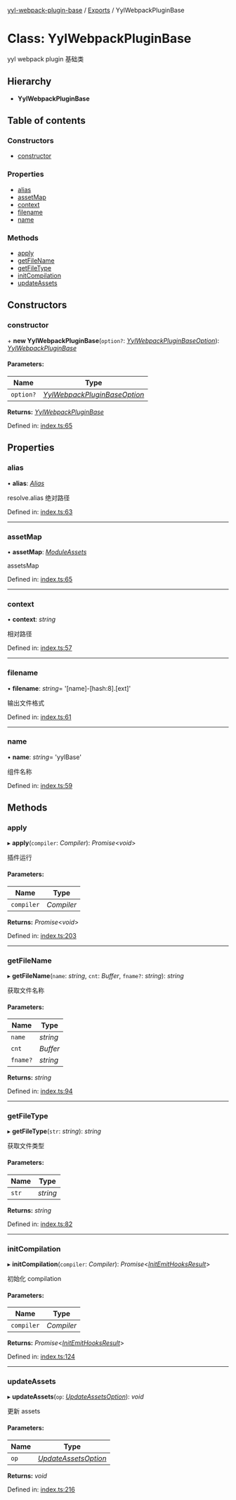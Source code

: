 [yyl-webpack-plugin-base](../README.md) / [Exports](../modules.md) / YylWebpackPluginBase

# Class: YylWebpackPluginBase

yyl webpack plugin 基础类

## Hierarchy

* **YylWebpackPluginBase**

## Table of contents

### Constructors

- [constructor](yylwebpackpluginbase.md#constructor)

### Properties

- [alias](yylwebpackpluginbase.md#alias)
- [assetMap](yylwebpackpluginbase.md#assetmap)
- [context](yylwebpackpluginbase.md#context)
- [filename](yylwebpackpluginbase.md#filename)
- [name](yylwebpackpluginbase.md#name)

### Methods

- [apply](yylwebpackpluginbase.md#apply)
- [getFileName](yylwebpackpluginbase.md#getfilename)
- [getFileType](yylwebpackpluginbase.md#getfiletype)
- [initCompilation](yylwebpackpluginbase.md#initcompilation)
- [updateAssets](yylwebpackpluginbase.md#updateassets)

## Constructors

### constructor

\+ **new YylWebpackPluginBase**(`option?`: [*YylWebpackPluginBaseOption*](../interfaces/yylwebpackpluginbaseoption.md)): [*YylWebpackPluginBase*](yylwebpackpluginbase.md)

#### Parameters:

Name | Type |
------ | ------ |
`option?` | [*YylWebpackPluginBaseOption*](../interfaces/yylwebpackpluginbaseoption.md) |

**Returns:** [*YylWebpackPluginBase*](yylwebpackpluginbase.md)

Defined in: [index.ts:65](https://github.com/jackness1208/yyl-webpack-plugin-base/blob/22a8240/src/index.ts#L65)

## Properties

### alias

• **alias**: [*Alias*](../interfaces/alias.md)

resolve.alias 绝对路径

Defined in: [index.ts:63](https://github.com/jackness1208/yyl-webpack-plugin-base/blob/22a8240/src/index.ts#L63)

___

### assetMap

• **assetMap**: [*ModuleAssets*](../interfaces/moduleassets.md)

assetsMap

Defined in: [index.ts:65](https://github.com/jackness1208/yyl-webpack-plugin-base/blob/22a8240/src/index.ts#L65)

___

### context

• **context**: *string*

相对路径

Defined in: [index.ts:57](https://github.com/jackness1208/yyl-webpack-plugin-base/blob/22a8240/src/index.ts#L57)

___

### filename

• **filename**: *string*= '[name]-[hash:8].[ext]'

输出文件格式

Defined in: [index.ts:61](https://github.com/jackness1208/yyl-webpack-plugin-base/blob/22a8240/src/index.ts#L61)

___

### name

• **name**: *string*= 'yylBase'

组件名称

Defined in: [index.ts:59](https://github.com/jackness1208/yyl-webpack-plugin-base/blob/22a8240/src/index.ts#L59)

## Methods

### apply

▸ **apply**(`compiler`: *Compiler*): *Promise*<*void*\>

插件运行

#### Parameters:

Name | Type |
------ | ------ |
`compiler` | *Compiler* |

**Returns:** *Promise*<*void*\>

Defined in: [index.ts:203](https://github.com/jackness1208/yyl-webpack-plugin-base/blob/22a8240/src/index.ts#L203)

___

### getFileName

▸ **getFileName**(`name`: *string*, `cnt`: *Buffer*, `fname?`: *string*): *string*

获取文件名称

#### Parameters:

Name | Type |
------ | ------ |
`name` | *string* |
`cnt` | *Buffer* |
`fname?` | *string* |

**Returns:** *string*

Defined in: [index.ts:94](https://github.com/jackness1208/yyl-webpack-plugin-base/blob/22a8240/src/index.ts#L94)

___

### getFileType

▸ **getFileType**(`str`: *string*): *string*

获取文件类型

#### Parameters:

Name | Type |
------ | ------ |
`str` | *string* |

**Returns:** *string*

Defined in: [index.ts:82](https://github.com/jackness1208/yyl-webpack-plugin-base/blob/22a8240/src/index.ts#L82)

___

### initCompilation

▸ **initCompilation**(`compiler`: *Compiler*): *Promise*<[*InitEmitHooksResult*](../interfaces/initemithooksresult.md)\>

初始化 compilation

#### Parameters:

Name | Type |
------ | ------ |
`compiler` | *Compiler* |

**Returns:** *Promise*<[*InitEmitHooksResult*](../interfaces/initemithooksresult.md)\>

Defined in: [index.ts:124](https://github.com/jackness1208/yyl-webpack-plugin-base/blob/22a8240/src/index.ts#L124)

___

### updateAssets

▸ **updateAssets**(`op`: [*UpdateAssetsOption*](../interfaces/updateassetsoption.md)): *void*

更新 assets

#### Parameters:

Name | Type |
------ | ------ |
`op` | [*UpdateAssetsOption*](../interfaces/updateassetsoption.md) |

**Returns:** *void*

Defined in: [index.ts:216](https://github.com/jackness1208/yyl-webpack-plugin-base/blob/22a8240/src/index.ts#L216)
